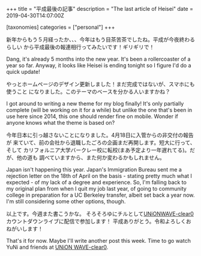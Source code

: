 +++
title = "平成最後の記事"
description = "The last article of Heisei"
date = 2019-04-30T14:07:00Z

[taxonomies]
categories = ["personal"]
+++

新年からもう５月経ったか、、、今年はもう目茶苦茶でしたね。平成が今夜終わるらしい
から平成最後の報連相行ってみたいです！ギリギリで！

Dang, it's already 5 months into the new year. It's been a rollercoaster of a
year so far. Anyway, it looks like Heisei is ending tonight so I figure I'd do
a quick update!

やっとホームページのデザイン更新しました！まだ完成ではないが、スマホにも使うこと
になりました。このテーマのベースを分かる人いますかね？

I got around to writing a new theme for my blog finally! It's only partially
complete (will be working on it for a while) but unlike the one that's been in
use here since 2014, this one should render fine on mobile. Wonder if anyone
knows what the theme is based on?

今年日本に引っ越さないことになりました。4月18日に入管からの非交付の報告が
来ていて、前の会社から退職したごろの企画まだ再開します。短大に行って、そして
カリフォルニア大学バークレー校に転校(まあ予定より一年遅れてる)。だが、他の道も
調べていますから、また何か変わるかもしれません。

Japan isn't happening this year. Japan's Immigration Bureau sent me a rejection
letter on the 18th of April on the basis - stating pretty much what I expected
\- of my lack of a degree and experience. So, I'm falling back to my original
plan from when I quit my job last year, of going to community college in
preparation for a UC Berkeley transfer, albeit set back a year now. I'm still
considering some other options, though.

以上です。今週また書こうかな。
そろそろゆにチルとして[UNiONWAVE-clear0](https://youtu.be/9WW_dGi8dlc)
カウントダウンライブに配信で参加します！
平成ありがとう。令和よろしくおねがいします！

That's it for now. Maybe I'll write another post this week. Time to go watch
YuNi and friends at [UNiON WAVE-clear0](https://youtu.be/9WW_dGi8dlc).
